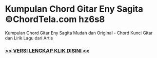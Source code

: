 
 # Kumpulan Chord Gitar Eny Sagita ©ChordTela.com hz6s8


Kumpulan Chord Gitar Eny Sagita Mudah dan Original - Chord Kunci Gitar dan Lirik Lagu dari Artis

###  <a href="https://shortlighzx.web.app?sq=Kumpulan Chord Gitar Eny Sagita ©ChordTela.com"> >> VERSI LENGKAP KLIK DISINI << </a>
